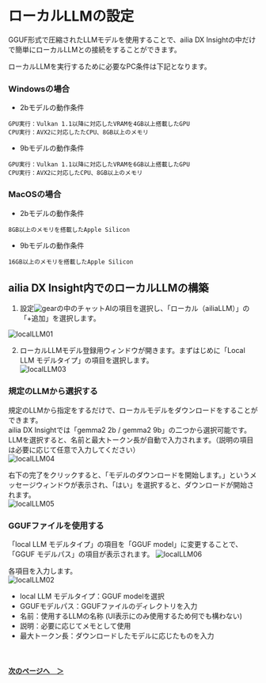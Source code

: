 # ローカルLLMの設定
GGUF形式で圧縮されたLLMモデルを使用することで、ailia DX Insightの中だけで簡単にローカルLLMとの接続をすることができます。

ローカルLLMを実行するために必要なPC条件は下記となります。

### Windowsの場合

* 2bモデルの動作条件
```
GPU実行：Vulkan 1.1以降に対応したVRAMを4GB以上搭載したGPU
CPU実行：AVX2に対応したたCPU、8GB以上のメモリ
```
* 9bモデルの動作条件
```
GPU実行：Vulkan 1.1以降に対応したVRAMを6GB以上搭載したGPU
CPU実行：AVX2に対応したCPU、8GB以上のメモリ
```

### MacOSの場合

* 2bモデルの動作条件
```
8GB以上のメモリを搭載したApple Silicon
```
* 9bモデルの動作条件
```
16GB以上のメモリを搭載したApple Silicon
```


## ailia DX Insight内でのローカルLLMの構築

1. 設定![gear](img/icon_gear.png)の中のチャットAIの項目を選択し、「ローカル（ailiaLLM）」の「+追加」を選択します。

![localLLM01](img/localLLM01.png)

2. ローカルLLMモデル登録用ウィンドウが開きます。まずはじめに「Local LLM モデルタイプ」の項目を選択します。<br>
![localLLM03](img/localLLM03.png)<br>

### 規定のLLMから選択する
規定のLLMから指定をするだけで、ローカルモデルをダウンロードをすることができます。<br>
ailia DX Insightでは「gemma2 2b / gemma2 9b」の二つから選択可能です。<br>
LLMを選択すると、名前と最大トークン長が自動で入力されます。（説明の項目は必要に応じて任意で入力してください）<br>
![localLLM04](img/localLLM04.png)<br>

右下の完了をクリックすると、「モデルのダウンロードを開始します。」というメッセージウィンドウが表示され、「はい」を選択すると、ダウンロードが開始されます。<br>
![localLLM05](img/localLLM05.png)<br>




### GGUFファイルを使用する
「local LLM モデルタイプ」の項目を「GGUF model」に変更することで、「GGUF モデルパス」の項目が表示されます。
![localLLM06](img/localLLM06.png)<br>

各項目を入力します。<br>
![localLLM02](img/localLLM02.png)<br>

* local LLM モデルタイプ：GGUF modelを選択
* GGUFモデルパス：GGUFファイルのディレクトリを入力
* 名前：使用するLLMの名称 (UI表示にのみ使用するため何でも構わない)
* 説明：必要に応じてメモとして使用
* 最大トークン長：ダウンロードしたモデルに応じたものを入力
<br>

#### [次のページへ&emsp;＞](Benchmark.md)